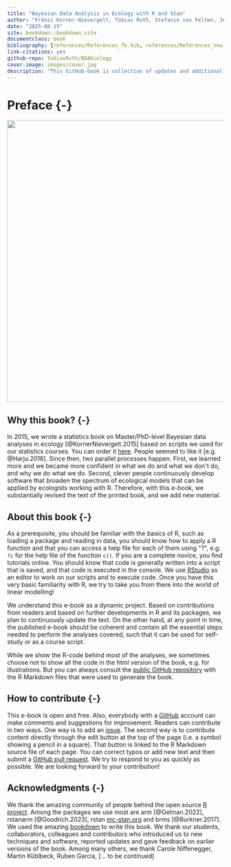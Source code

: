 ```yaml
--- 
title: "Bayesian Data Analysis in Ecology with R and Stan"
author: "Fränzi Korner-Nievergelt, Tobias Roth, Stefanie von Felten, Jerôme Guélat, Bettina Almasi, Louis Hunninck, Pius Korner-Nievergelt"
date: "2025-08-15"
site: bookdown::bookdown_site
documentclass: book
bibliography: [references/References_fk.bib, references/References_new.bib, references/References_svf.bib]
link-citations: yes
github-repo: TobiasRoth/BDAEcology
cover-image: images/cover.jpg
description: "This GitHub-book is collection of updates and additional material to the book Bayesian Data Analysis in Ecology Using Linear Models with R, BUGS, and STAN."
---
```


# Preface {-}

<img src="images/cover.jpg" width="655" style="display: block; margin: auto;" />

## Why this book? {-}
In 2015, we wrote a statistics book on Master/PhD-level Bayesian data analyses in ecology [@KornerNievergelt.2015] based on scripts we used for our statistics courses. You can order it [here](https://www.elsevier.com/books/bayesian-data-analysis-in-ecology-using-linear-models-with-r-bugs-and-stan/korner-nievergelt/978-0-12-801370-0). People seemed to like it [e.g. @Harju.2016]. Since then, two parallel processes happen. First, we learned more and we became more confident in what we do and what we don't do, and why we do what we do. Second, clever people continuously develop software that broaden the spectrum of ecological models that can be applied by ecologists working with R. Therefore, with this e-book, we substantially revised the text of the printed book, and we add new material.

## About this book {-}
As a prerequisite, you should be familiar with the basics of R, such as loading a package and reading in data, you should know how to apply a R function and that you can access a help file for each of them using "?<name of function>", e.g. `?c` for the help file of the function `c()`. If you are a complete novice, you find tutorials online. You should know that code is generally written into a script that is saved, and that code is executed in the console. We use [RStudio](https://posit.co/download/rstudio-desktop/) as an editor to work on our scripts and to execute code. Once you have this very basic familiarity with R, we try to take you from there into the world of linear modelling!

We understand this e-book as a dynamic project. Based on contributions from readers and based on further developments in R and its packages, we plan to continuously update the text. On the other hand, at any point in time, the published e-book should be coherent and contain all the essential steps needed to perform the analyses covered, such that it can be used for self-study or as a course script.

While we show the R-code behind most of the analyses, we sometimes choose not to show all the code in the html version of the book, e.g. for illustrations. But you can always consult the [public GitHub repository](https://github.com/TobiasRoth/BDAEcology) with the R Markdown files that were used to generate the book.

## How to contribute {-}
This e-book is open and free. Also, everybody with a [GitHub](https://github.com) account can make comments and suggestions for improvement. Readers can contribute in two ways. One way is to add an [issue](https://github.com/TobiasRoth/BDAEcology/issues). The second way is to contribute content directly through the edit button at the top of the page (i.e. a symbol showing a pencil in a square). That button is linked to the R Markdown source file of each page. You can correct typos or add new text and then submit a [GitHub pull request](https://help.github.com/articles/about-pull-requests/). We try to respond to you as quickly as possible. We are looking forward to your contribution!

## Acknowledgments {-}
We thank the amazing community of people behind the open source [R project](https://cran.r-project.org/). Among the packages we use most are arm [@Gelman.2022], rstanarm [@Goodrich.2023], rstan [mc-stan.org](https://mc-stan.org) and brms [@Burkner.2017]. We used the amazing [bookdown](https://bookdown.org/yihui/bookdown/) to write this book. 
We thank our students, collaborators, colleagues and contributors who introduced us to new techniques and software, reported updates and gave feedback on earlier versions of the book. Among many others, we thank Carole Niffenegger, Martin Küblbeck, Ruben Garcia, [... to be continued]



